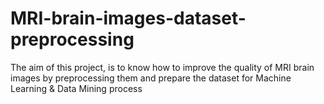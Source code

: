 # MRI-brain-images-dataset-preprocessing
The aim of this project, is to know how to improve the quality of MRI brain images by preprocessing them and prepare the dataset for Machine Learning &amp; Data Mining process
